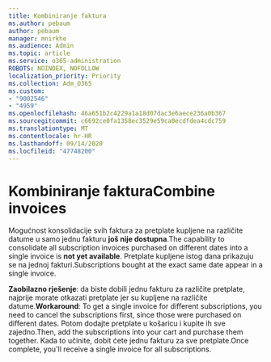 ```yaml
---
title: Kombiniranje faktura
ms.author: pebaum
author: pebaum
manager: mnirkhe
ms.audience: Admin
ms.topic: article
ms.service: o365-administration
ROBOTS: NOINDEX, NOFOLLOW
localization_priority: Priority
ms.collection: Adm_O365
ms.custom:
- "9002546"
- "4959"
ms.openlocfilehash: 46a651b2c4229a1a18d07dac3e6aece236a0b367
ms.sourcegitcommit: c6692ce0fa1358ec3529e59ca0ecdfdea4cdc759
ms.translationtype: MT
ms.contentlocale: hr-HR
ms.lasthandoff: 09/14/2020
ms.locfileid: "47748200"
---
```

# <a name="combine-invoices"></a><span data-ttu-id="9b312-102">Kombiniranje faktura</span><span class="sxs-lookup"><span data-stu-id="9b312-102">Combine invoices</span></span>

<span data-ttu-id="9b312-103">Mogućnost konsolidacije svih faktura za pretplate kupljene na različite datume u samo jednu fakturu **još nije dostupna**.</span><span class="sxs-lookup"><span data-stu-id="9b312-103">The capability to consolidate all subscription invoices purchased on different dates into a single invoice is **not yet available**.</span></span> <span data-ttu-id="9b312-104">Pretplate kupljene istog dana prikazuju se na jednoj fakturi.</span><span class="sxs-lookup"><span data-stu-id="9b312-104">Subscriptions bought at the exact same date appear in a single invoice.</span></span>

<span data-ttu-id="9b312-105">**Zaobilazno rješenje**: da biste dobili jednu fakturu za različite pretplate, najprije morate otkazati pretplate jer su kupljene na različite datume.</span><span class="sxs-lookup"><span data-stu-id="9b312-105">**Workaround**: To get a single invoice for different subscriptions, you need to cancel the subscriptions first, since those were purchased on different dates.</span></span> <span data-ttu-id="9b312-106">Potom dodajte pretplate u košaricu i kupite ih sve zajedno.</span><span class="sxs-lookup"><span data-stu-id="9b312-106">Then, add the subscriptions into your cart and purchase them together.</span></span> <span data-ttu-id="9b312-107">Kada to učinite, dobit ćete jednu fakturu za sve pretplate.</span><span class="sxs-lookup"><span data-stu-id="9b312-107">Once complete, you'll receive a single invoice for all subscriptions.</span></span>
